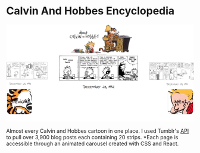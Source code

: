 # Calvin And Hobbes Encyclopedia

![](calvandhobbes.gif)

Almost every Calvin and Hobbes cartoon in one place. 
I used Tumblr's [API](https://www.tumblr.com/docs/en/api/v2) to pull over 3,900 blog posts each containing 20 strips. 
*Each page is accessible through an animated carousel created with CSS and React.
